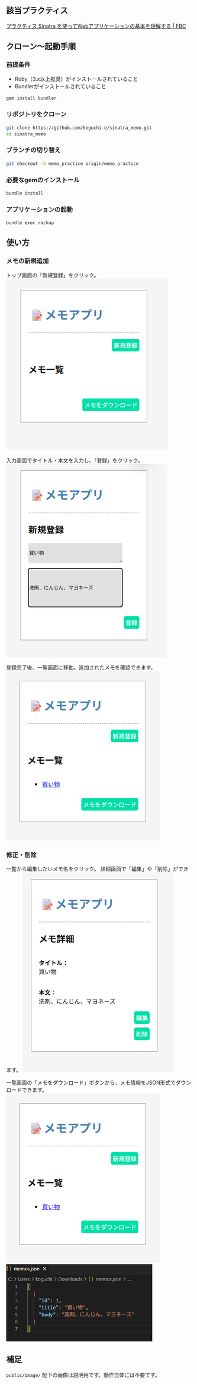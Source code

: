 ## 該当プラクティス
[プラクティス Sinatra を使ってWebアプリケーションの基本を理解する \| FBC](https://bootcamp.fjord.jp/practices/157)

## クローン～起動手順
### 前提条件
- Ruby（3.x以上推奨）がインストールされていること
- Bundlerがインストールされていること
```bash
gem install bundler
```

### リポジトリをクローン
```bash
git clone https://github.com/koguchi-e/sinatra_memo.git
cd sinatra_memo
```

### ブランチの切り替え
```bash
git checkout -b memo_practice origin/memo_practice
```

### 必要なgemのインストール
```bash
bundle install
```

### アプリケーションの起動
```bash
bundle exec rackup
```

## 使い方
### メモの新規追加
トップ画面の「新規登録」をクリック。
![alt text](public/image/top.png)

入力画面でタイトル・本文を入力し、「登録」をクリック。
![alt text](public/image/new.png)

登録完了後、一覧画面に移動。追加されたメモを確認できます。
![alt text](public/image/top2.png)


### 修正・削除
一覧から編集したいメモ名をクリック。
詳細画面で「編集」や「削除」ができます。
![alt text](public/image/show.png)

一覧画面の「メモをダウンロード」ボタンから、メモ情報をJSON形式でダウンロードできます。
![alt text](public/image/top2.png)
![alt text](public/image/json.png)

## 補足
`public/image/` 配下の画像は説明用です。動作自体には不要です。
